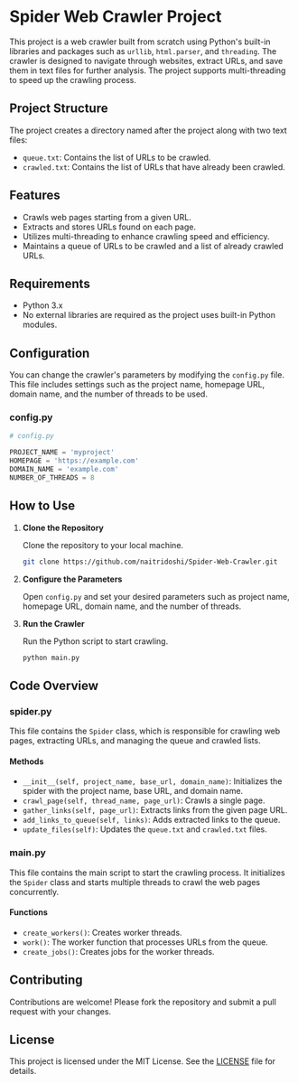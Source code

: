 # Spider Web Crawler Project

This project is a web crawler built from scratch using Python's built-in libraries and packages such as `urllib`, `html.parser`, and `threading`. The crawler is designed to navigate through websites, extract URLs, and save them in text files for further analysis. The project supports multi-threading to speed up the crawling process.

## Project Structure

The project creates a directory named after the project along with two text files:

- `queue.txt`: Contains the list of URLs to be crawled.
- `crawled.txt`: Contains the list of URLs that have already been crawled.

## Features

- Crawls web pages starting from a given URL.
- Extracts and stores URLs found on each page.
- Utilizes multi-threading to enhance crawling speed and efficiency.
- Maintains a queue of URLs to be crawled and a list of already crawled URLs.

## Requirements

- Python 3.x
- No external libraries are required as the project uses built-in Python modules.

## Configuration

You can change the crawler's parameters by modifying the `config.py` file. This file includes settings such as the project name, homepage URL, domain name, and the number of threads to be used.

### config.py

```python
# config.py

PROJECT_NAME = 'myproject'
HOMEPAGE = 'https://example.com'
DOMAIN_NAME = 'example.com'
NUMBER_OF_THREADS = 8
```

## How to Use

1. **Clone the Repository**

   Clone the repository to your local machine.

   ```bash
   git clone https://github.com/naitridoshi/Spider-Web-Crawler.git
   ```

2. **Configure the Parameters**

   Open `config.py` and set your desired parameters such as project name, homepage URL, domain name, and the number of threads.

3. **Run the Crawler**

   Run the Python script to start crawling.

   ```bash
   python main.py
   ```

## Code Overview

### spider.py

This file contains the `Spider` class, which is responsible for crawling web pages, extracting URLs, and managing the queue and crawled lists.

#### Methods

- `__init__(self, project_name, base_url, domain_name)`: Initializes the spider with the project name, base URL, and domain name.
- `crawl_page(self, thread_name, page_url)`: Crawls a single page.
- `gather_links(self, page_url)`: Extracts links from the given page URL.
- `add_links_to_queue(self, links)`: Adds extracted links to the queue.
- `update_files(self)`: Updates the `queue.txt` and `crawled.txt` files.

### main.py

This file contains the main script to start the crawling process. It initializes the `Spider` class and starts multiple threads to crawl the web pages concurrently.

#### Functions

- `create_workers()`: Creates worker threads.
- `work()`: The worker function that processes URLs from the queue.
- `create_jobs()`: Creates jobs for the worker threads.


## Contributing

Contributions are welcome! Please fork the repository and submit a pull request with your changes.

## License

This project is licensed under the MIT License. See the [LICENSE](LICENSE) file for details.
